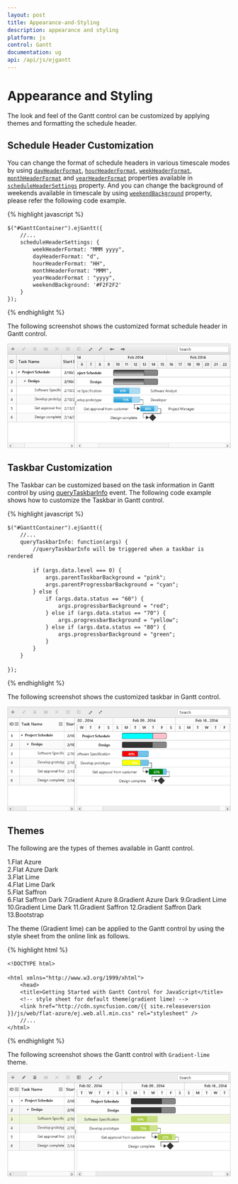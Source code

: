 ```yaml
---
layout: post
title: Appearance-and-Styling
description: appearance and styling
platform: js
control: Gantt
documentation: ug
api: /api/js/ejgantt
---
```


# Appearance and Styling

The look and feel of the Gantt control can be customized by applying themes and formatting the schedule header.

## Schedule Header Customization

You can change the format of schedule headers in various timescale modes by using [`dayHeaderFormat`](/api/js/ejgantt#members:scheduleheadersettings-dayheaderformat "scheduleHeaderSettings.dayHeaderFormat"), [`hourHeaderFormat`](/api/js/ejgantt#members:scheduleheadersettings-hourheaderformat "scheduleHeaderSettings.hourHeaderFormat"), [`weekHeaderFormat`](/api/js/ejgantt#members:scheduleheadersettings-weekheaderformat "scheduleHeaderSettings.weekHeaderFormat"), [`monthHeaderFormat`](/api/js/ejgantt#members:scheduleheadersettings-monthheaderformat "scheduleHeaderSettings.monthHeaderFormat") and [`yearHeaderFormat`](/api/js/ejgantt#members:scheduleheadersettings-yearheaderformat "scheduleHeaderSettings.yearHeaderFormat") properties available in [`scheduleHeaderSettings`](/api/js/ejgantt#members:scheduleheadersettings) property.
And you can change the background of weekends available in timescale by using [`weekendBackground`](/api/js/ejgantt#members:scheduleheadersettings-weekendbackground "scheduleHeaderSettings.weekendBackground") property, please refer the following code example.

{% highlight javascript %}

    $("#GanttContainer").ejGantt({
        //...
        scheduleHeaderSettings: {
            weekHeaderFormat: "MMM yyyy",
            dayHeaderFormat: "d",
            hourHeaderFormat: "HH",
            monthHeaderFormat: "MMM",
            yearHeaderFormat : "yyyy", 
            weekendBackground: '#F2F2F2'
        }
    });

{% endhighlight %}

The following screenshot shows the customized format schedule header in Gantt control.

![](/js/Gantt/Appearance-and-Styling_images/Appearance-and-Styling_img1.png)

## Taskbar Customization

 The Taskbar can be customized based on the task information in Gantt control by using [queryTaskbarInfo](/api/js/ejgantt#events:querytaskbarinfo) event. The following code example shows how to customize the Taskbar in Gantt control.

{% highlight javascript %}

    $("#GanttContainer").ejGantt({
        //...
        queryTaskbarInfo: function(args) {
            //queryTaskbarInfo will be triggered when a taskbar is rendered

            if (args.data.level === 0) {
                args.parentTaskbarBackground = "pink";
                args.parentProgressbarBackground = "cyan";
            } else {
                if (args.data.status == "60") {
                    args.progressbarBackground = "red";
                } else if (args.data.status == "70") {
                    args.progressbarBackground = "yellow";
                } else if (args.data.status == "80") {
                    args.progressbarBackground = "green";
                }
            }
        }

    });

{% endhighlight %}

The following screenshot shows the customized taskbar in Gantt control.

![](/js/Gantt/Appearance-and-Styling_images/Appearance-and-Styling_img2.png)

## Themes

 The following are the types of themes available in Gantt control.

1.Flat Azure                           
2.Flat Azure Dark                  
3.Flat Lime                             
4.Flat Lime Dark                   
5.Flat Saffron                        
6.Flat Saffron Dark
7.Gradient Azure
8.Gradient Azure Dark
9.Gradient Lime
10.Gradient Lime Dark
11.Gradient Saffron
12.Gradient Saffron Dark
13.Bootstrap

The theme (Gradient lime) can be applied to the Gantt control by using the style sheet from the online link as follows.

{% highlight html %}

    <!DOCTYPE html>

    <html xmlns="http://www.w3.org/1999/xhtml">
        <head>
        <title>Getting Started with Gantt Control for JavaScript</title>
        <!-- style sheet for default theme(gradient lime) -->
        <link href="http://cdn.syncfusion.com/{{ site.releaseversion }}/js/web/flat-azure/ej.web.all.min.css" rel="stylesheet" /> 
        //...
    </html>

{% endhighlight %}

The following screenshot shows the Gantt control with `Gradient-lime` theme.

![](/js/Gantt/Appearance-and-Styling_images/Appearance-and-Styling_img3.png)

